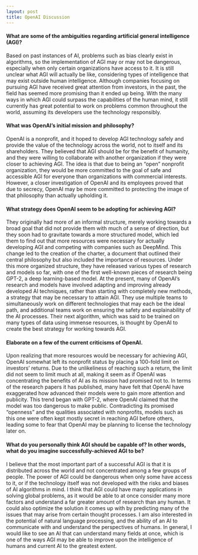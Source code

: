 ```yaml
---
layout: post
title: OpenAI Discussion
---
```


#### What are some of the ambiguities regarding artificial general intelligence (AGI)?

Based on past instances of AI, problems such as bias clearly exist in algorithms, so the implementation of AGI may or may not be dangerous, especially when only certain organizations have access to it. It is still unclear what AGI will actually be like, considering types of intelligence that may exist outside human intelligence. Although companies focusing on pursuing AGI have received great attention from investors, in the past, the field has seemed more promising than it ended up being. With the many ways in which AGI could surpass the capabilities of the human mind, it still currently has great potential to work on problems common throughout the world, assuming its developers use the technology responsibly. 

#### What was OpenAI’s initial mission and philosophy?

OpenAI is a nonprofit, and it hoped to develop AGI technology safely and provide the value of the technology across the world, not to itself and its shareholders. They believed that AGI should be for the benefit of humanity, and they were willing to collaborate with another organization if they were closer to achieving AGI. The idea is that due to being an “open” nonprofit organization, they would be more committed to the goal of safe and accessible AGI for everyone than organizations with commercial interests. However, a closer investigation of OpenAI and its employees proved that due to secrecy, OpenAI may be more committed to protecting the image of that philosophy than actually upholding it.
	
#### What strategy does OpenAI seem to be adopting for achieving AGI?

They originally had more of an informal structure, merely working towards a broad goal that did not provide them with much of a sense of direction, but they soon had to gravitate towards a more structured model, which led them to find out that more resources were necessary for actually developing AGI and competing with companies such as DeepMind. This change led to the creation of the charter, a document that outlined their central philosophy but also included the importance of resources. Under this more organized structure, they have released various types of research and models so far, with one of the first well-known pieces of research being GPT-2, a deep learning-based model. At the present, many of OpenAI’s research and models have involved adapting and improving already developed AI techniques, rather than starting with completely new methods, a strategy that may be necessary to attain AGI. They use multiple teams to simultaneously work on different technologies that may each be the ideal path, and additional teams work on ensuring the safety and explainability of the AI processes. Their next algorithm, which was said to be trained on many types of data using immense resources, is thought by OpenAI to create the best strategy for working towards AGI.

#### Elaborate on a few of the current criticisms of OpenAI.

Upon realizing that more resources would be necessary for achieving AGI, OpenAI somewhat left its nonprofit status by placing a 100-fold limit on investors’ returns. Due to the unlikeliness of reaching such a return, the limit did not seem to limit much at all, making it seem as if OpenAI was concentrating the benefits of AI as its mission had promised not to. In terms of the research papers it has published, many have felt that OpenAI have exaggerated how advanced their models were to gain more attention and publicity. This trend began with GPT-2, where OpenAI claimed that the model was too dangerous to make public. Contradicting its promised “openness” and the qualities associated with nonprofits, models such as this one were often kept mostly secret in reaching AGI before others, leading some to fear that OpenAI may be planning to license the technology later on.

#### What do you personally think AGI should be capable of? In other words, what do you imagine successfully-achieved AGI to be?

I believe that the most important part of a successful AGI is that it is distributed across the world and not concentrated among a few groups of people. The power of AGI could be dangerous when only some have access to it, or if the technology itself was not developed with the risks and biases of AI algorithms in mind. I think that AGI could have many applications in solving global problems, as it would be able to at once consider many more factors and understand a far greater amount of research than any human. It could also optimize the solution it comes up with by predicting many of the issues that may arise from certain thought processes. I am also interested in the potential of natural language processing, and the ability of an AI to communicate with and understand the perspectives of humans. In general, I would like to see an AI that can understand many fields at once, which is one of the ways AGI may be able to improve upon the intelligence of humans and current AI to the greatest extent.